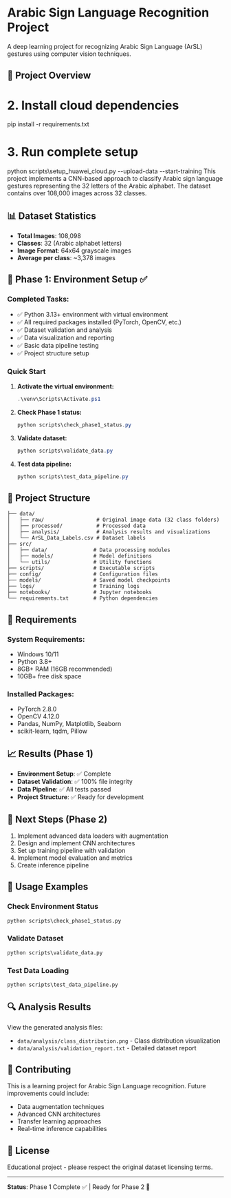 # Arabic Sign Language Recognition Project

A deep learning project for recognizing Arabic Sign Language (ArSL) gestures using computer vision techniques.

## 🎯 Project Overview

# 2. Install cloud dependencies
pip install -r requirements.txt

# 3. Run complete setup
python scripts\setup_huawei_cloud.py --upload-data --start-training
This project implements a CNN-based approach to classify Arabic sign language gestures representing the 32 letters of the Arabic alphabet. The dataset contains over 108,000 images across 32 classes.

## 📊 Dataset Statistics

- **Total Images**: 108,098
- **Classes**: 32 (Arabic alphabet letters)
- **Image Format**: 64x64 grayscale images
- **Average per class**: ~3,378 images

## 🚀 Phase 1: Environment Setup ✅

### Completed Tasks:
- ✅ Python 3.13+ environment with virtual environment
- ✅ All required packages installed (PyTorch, OpenCV, etc.)
- ✅ Dataset validation and analysis
- ✅ Data visualization and reporting
- ✅ Basic data pipeline testing
- ✅ Project structure setup

### Quick Start

1. **Activate the virtual environment:**
   ```powershell
   .\venv\Scripts\Activate.ps1
   ```

2. **Check Phase 1 status:**
   ```powershell
   python scripts\check_phase1_status.py
   ```

3. **Validate dataset:**
   ```powershell
   python scripts\validate_data.py
   ```

4. **Test data pipeline:**
   ```powershell
   python scripts\test_data_pipeline.py
   ```

## 📁 Project Structure

```
├── data/
│   ├── raw/                 # Original image data (32 class folders)
│   ├── processed/           # Processed data
│   ├── analysis/            # Analysis results and visualizations
│   └── ArSL_Data_Labels.csv # Dataset labels
├── src/
│   ├── data/               # Data processing modules
│   ├── models/             # Model definitions
│   └── utils/              # Utility functions
├── scripts/                # Executable scripts
├── config/                 # Configuration files
├── models/                 # Saved model checkpoints
├── logs/                   # Training logs
├── notebooks/              # Jupyter notebooks
└── requirements.txt        # Python dependencies
```

## 🔧 Requirements

### System Requirements:
- Windows 10/11
- Python 3.8+
- 8GB+ RAM (16GB recommended)
- 10GB+ free disk space

### Installed Packages:
- PyTorch 2.8.0
- OpenCV 4.12.0
- Pandas, NumPy, Matplotlib, Seaborn
- scikit-learn, tqdm, Pillow

## 📈 Results (Phase 1)

- **Environment Setup**: ✅ Complete
- **Dataset Validation**: ✅ 100% file integrity
- **Data Pipeline**: ✅ All tests passed
- **Project Structure**: ✅ Ready for development

## 🔄 Next Steps (Phase 2)

1. Implement advanced data loaders with augmentation
2. Design and implement CNN architectures
3. Set up training pipeline with validation
4. Implement model evaluation and metrics
5. Create inference pipeline

## 📝 Usage Examples

### Check Environment Status
```python
python scripts\check_phase1_status.py
```

### Validate Dataset
```python
python scripts\validate_data.py
```

### Test Data Loading
```python
python scripts\test_data_pipeline.py
```

## 🔍 Analysis Results

View the generated analysis files:
- `data/analysis/class_distribution.png` - Class distribution visualization
- `data/analysis/validation_report.txt` - Detailed dataset report

## 👥 Contributing

This is a learning project for Arabic Sign Language recognition. Future improvements could include:
- Data augmentation techniques
- Advanced CNN architectures
- Transfer learning approaches
- Real-time inference capabilities

## 📄 License

Educational project - please respect the original dataset licensing terms.

---

**Status**: Phase 1 Complete ✅ | Ready for Phase 2 🚀
